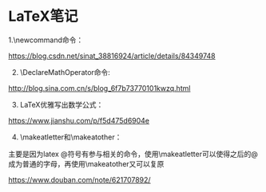 # LaTeX笔记

1.\newcommand命令：

https://blog.csdn.net/sinat_38816924/article/details/84349748

2. \DeclareMathOperator命令:

http://blog.sina.com.cn/s/blog_6f7b73770101kwzq.html

3. LaTeX优雅写出数学公式：

https://www.jianshu.com/p/f5d475d6904e

4. \makeatletter和\makeatother：

主要是因为latex @符号有参与相关的命令，使用\makeatletter可以使得之后的@成为普通的字母，再使用\makeatother又可以复原

https://www.douban.com/note/621707892/
